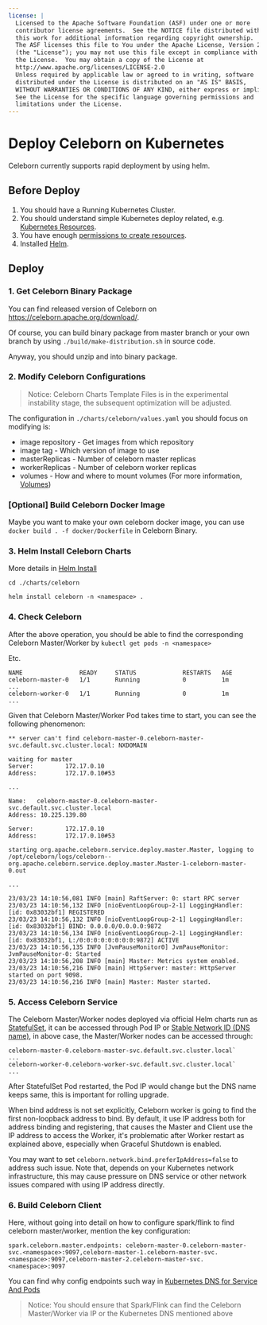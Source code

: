 ```yaml
---
license: |
  Licensed to the Apache Software Foundation (ASF) under one or more
  contributor license agreements.  See the NOTICE file distributed with
  this work for additional information regarding copyright ownership.
  The ASF licenses this file to You under the Apache License, Version 2.0
  (the "License"); you may not use this file except in compliance with
  the License.  You may obtain a copy of the License at
  http://www.apache.org/licenses/LICENSE-2.0
  Unless required by applicable law or agreed to in writing, software
  distributed under the License is distributed on an "AS IS" BASIS,
  WITHOUT WARRANTIES OR CONDITIONS OF ANY KIND, either express or implied.
  See the License for the specific language governing permissions and
  limitations under the License.
---
```


# Deploy Celeborn on Kubernetes

Celeborn currently supports rapid deployment by using helm.

## Before Deploy

1. You should have a Running Kubernetes Cluster.
2. You should understand simple Kubernetes deploy related,
   e.g. [Kubernetes Resources](https://kubernetes.io/docs/concepts/configuration/manage-resources-containers/).
3. You have
   enough [permissions to create resources](https://kubernetes.io/docs/concepts/configuration/organize-cluster-access-kubeconfig/).
4. Installed [Helm](https://helm.sh/docs/intro/install/).

## Deploy

### 1. Get Celeborn Binary Package

You can find released version of Celeborn on https://celeborn.apache.org/download/.

Of course, you can build binary package from master branch or your own branch by using `./build/make-distribution.sh` in
source code.

Anyway, you should unzip and into binary package.

### 2. Modify Celeborn Configurations

> Notice: Celeborn Charts Template Files is in the experimental instability stage, the subsequent optimization will be
> adjusted.

The configuration in `./charts/celeborn/values.yaml` you should focus on modifying is:

* image repository - Get images from which repository
* image tag - Which version of image to use
* masterReplicas - Number of celeborn master replicas
* workerReplicas - Number of celeborn worker replicas
* volumes - How and where to mount volumes
(For more information, [Volumes](https://kubernetes.io/docs/concepts/storage/volumes))

### [Optional] Build Celeborn Docker Image

Maybe you want to make your own celeborn docker image, you can use `docker build . -f docker/Dockerfile` in Celeborn
Binary.

### 3. Helm Install Celeborn Charts

More details in [Helm Install](https://helm.sh/docs/helm/helm_install/)

```
cd ./charts/celeborn

helm install celeborn -n <namespace> .
```

### 4. Check Celeborn

After the above operation, you should be able to find the corresponding Celeborn Master/Worker
by `kubectl get pods -n <namespace>`

Etc.

```
NAME                READY     STATUS             RESTARTS   AGE
celeborn-master-0   1/1       Running            0          1m
...
celeborn-worker-0   1/1       Running            0          1m
...
```

Given that Celeborn Master/Worker Pod takes time to start, you can see the following phenomenon:

```
** server can't find celeborn-master-0.celeborn-master-svc.default.svc.cluster.local: NXDOMAIN

waiting for master
Server:         172.17.0.10
Address:        172.17.0.10#53

...

Name:   celeborn-master-0.celeborn-master-svc.default.svc.cluster.local
Address: 10.225.139.80

Server:         172.17.0.10
Address:        172.17.0.10#53

starting org.apache.celeborn.service.deploy.master.Master, logging to /opt/celeborn/logs/celeborn--org.apache.celeborn.service.deploy.master.Master-1-celeborn-master-0.out

...

23/03/23 14:10:56,081 INFO [main] RaftServer: 0: start RPC server
23/03/23 14:10:56,132 INFO [nioEventLoopGroup-2-1] LoggingHandler: [id: 0x83032bf1] REGISTERED
23/03/23 14:10:56,132 INFO [nioEventLoopGroup-2-1] LoggingHandler: [id: 0x83032bf1] BIND: 0.0.0.0/0.0.0.0:9872
23/03/23 14:10:56,134 INFO [nioEventLoopGroup-2-1] LoggingHandler: [id: 0x83032bf1, L:/0:0:0:0:0:0:0:0:9872] ACTIVE
23/03/23 14:10:56,135 INFO [JvmPauseMonitor0] JvmPauseMonitor: JvmPauseMonitor-0: Started
23/03/23 14:10:56,208 INFO [main] Master: Metrics system enabled.
23/03/23 14:10:56,216 INFO [main] HttpServer: master: HttpServer started on port 9098.
23/03/23 14:10:56,216 INFO [main] Master: Master started.
```

### 5. Access Celeborn Service

The Celeborn Master/Worker nodes deployed via official Helm charts run as [StatefulSet](https://kubernetes.io/docs/concepts/workloads/controllers/statefulset/),
it can be accessed through Pod IP or [Stable Network ID (DNS name)](https://kubernetes.io/docs/concepts/workloads/controllers/statefulset/#stable-network-id),
in above case, the Master/Worker nodes can be accessed through:

```
celeborn-master-0.celeborn-master-svc.default.svc.cluster.local`
...
celeborn-worker-0.celeborn-worker-svc.default.svc.cluster.local`
...
```

After StatefulSet Pod restarted, the Pod IP would change but the DNS name keeps same, this is important for rolling upgrade.

When bind address is not set explicitly, Celeborn worker is going to find the first non-loopback address to bind. By default,
it use IP address both for address binding and registering, that causes the Master and Client use the IP address to access the
Worker, it's problematic after Worker restart as explained above, especially when Graceful Shutdown is enabled.

You may want to set `celeborn.network.bind.preferIpAddress=false` to address such issue. Note that, depends on your Kubernetes
network infrastructure, this may cause pressure on DNS service or other network issues compared with using IP address directly.

### 6. Build Celeborn Client

Here, without going into detail on how to configure spark/flink to find celeborn master/worker, mention the key
configuration:

```
spark.celeborn.master.endpoints: celeborn-master-0.celeborn-master-svc.<namespace>:9097,celeborn-master-1.celeborn-master-svc.<namespace>:9097,celeborn-master-2.celeborn-master-svc.<namespace>:9097
```

You can find why config endpoints such way
in [Kubernetes DNS for Service And Pods](https://kubernetes.io/docs/concepts/services-networking/dns-pod-service/)

> Notice: You should ensure that Spark/Flink can find the Celeborn Master/Worker via IP or the Kubernetes DNS mentioned
> above
